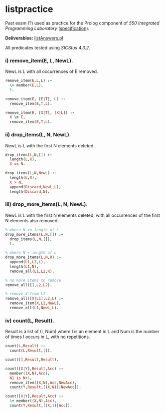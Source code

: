 # listpractice

Past exam (?) used as practice for the Prolog component of _550 Integrated Programming Laboratory_ ([specification](spec.pdf)).

__Deliverables:__ [listAnswers.pl](listAnswers.pl)

All predicates tested using _SICStus 4.3.2_.

### i) remove_item(E, L, NewL).

NewL is L with all occurrences of E removed.

```prolog
remove_item(E,L,L) :-
  \+ member(E,L),
  !.

remove_item(E, [E|T], L) :-
  remove_item(E,T,L).

remove_item(E, [X|T], [X|L]) :-
  X \= E,
  remove_item(E,T,L).
```

### ii) drop_items(L, N, NewL).

NewL is L with the first N elements deleted.

```prolog
drop_items(L,N,[]) :-
  length(L,X),
  X =< N.

drop_items(L,N,NewL) :-
  length(L,X),
  X > N,
  append(Discard,NewL,L),
  length(Discard,N).
```

### iii) drop_more_items(L, N, NewL).

NewL is L with the first N elements deleted, with all occurrences of the first N elements also removed.

```prolog
% where N >= length of L
drop_more_items(L,N,[]) :-
  drop_items(L,N,[]),
  !.

% where N < length of L
drop_more_items(L,N,R) :-
  append(L1,L2,L),
  length(L1,N),
  remove_all(L1,L2,R).

% no more items to remove
remove_all([],L2,L2).

% remove X from L2
remove_all([X|L1],L2,L) :-
  remove_item(X,L2,NewL),
  remove_all(L1,NewL,L).
```

### iv) count(L, Result).

Result is a list of (I, Num) where I is an element in L and Num is the number of times I occurs in L, with no repetitions.

```prolog
count(L,Result) :-
  count(L,Result,[]).

count([],Result,Result).

count([X|Y],Result,Acc) :-
  member((X,N),Acc),
  N1 is N+1,
  remove_item((X,N),Acc,NewAcc),
  count(Y,Result,[(X,N1)|NewAcc]).

count([X|Y],Result,Acc) :-
  \+ member((X,N),Acc),
  count(Y,Result,[(X,1)|Acc]).
```
